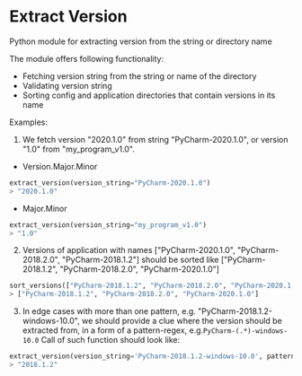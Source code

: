 # Extract Version

Python module for extracting version from the string or directory name

The module offers following functionality:
* Fetching version string from the string or name of the directory
* Validating version string
* Sorting config and application directories that contain versions in its name

Examples:

1. We fetch version "2020.1.0" from string "PyCharm-2020.1.0", or version "1.0" from "my_program_v1.0".

* Version.Major.Minor

```python
extract_version(version_string="PyCharm-2020.1.0")
> "2020.1.0"
```
* Major.Minor

```python
extract_version(version_string="my_program_v1.0")
> "1.0"
```

2. Versions of application with names ["PyCharm-2020.1.0", "PyCharm-2018.2.0", "PyCharm-2018.1.2"]
should be sorted like ["PyCharm-2018.1.2", "PyCharm-2018.2.0", "PyCharm-2020.1.0"]

```python
sort_versions(["PyCharm-2018.1.2", "PyCharm-2018.2.0", "PyCharm-2020.1.0"])
> ["PyCharm-2018.1.2", "PyCharm-2018.2.0", "PyCharm-2020.1.0"]
```

3. In edge cases with more than one pattern, e.g. "PyCharm-2018.1.2-windows-10.0", 
we should provide a clue where the version should be extracted from, 
in a form of a pattern-regex, e.g.`PyCharm-(.*)-windows-10.0`
Call of such function should look like:

```python
extract_version(version_string='PyCharm-2018.1.2-windows-10.0', pattern='PyCharm-(.*)-windows-10.0')
> "2018.1.2"
```
